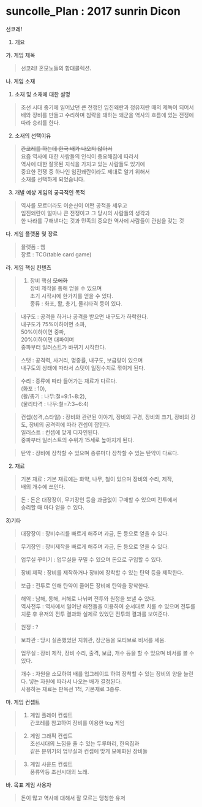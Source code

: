 # suncolle_Plan : 2017 sunrin Dicon
선코레!
1. 개요

가. 게임 제목
>선코레! 혼모노들의 함대콜렉션.

나. 게임 소재

1) 소재 및 소재에 대한 설명<br>
>조선 시대 중기에 일어났던 큰 전쟁인 임진왜란과 정유재란 때의
제독이 되어서 배와 장비를 만들고 수리하며 침략을 꽤하는 왜군을
역사의 흐름에 있는 전쟁에 따라 승리를 한다.

2) 소재의 선택이유<br>
><del>칸코레를 하는데 한국 배가 나오지 않아서</del><br>
요즘 역사에 대한 사람들의 인식이 중요해짐에 따라서<br>
역사에 대한 잘못된 지식을 가지고 있는 사람들도 있기에<br>
중요한 전쟁 중 하나인 임진왜란이라도 제대로 알기 위해서<br>
소재를 선택하게 되었습니다.<br>

3) 개발 예상 게임의 궁극적인 목적<br>
>역사를 모르더라도 이순신이 어떤 공적을 세우고 <br>임진왜란이 얼마나
큰 전쟁이고 그 당시의 사람들의 생각과 <br>한 나라를 구해낸다는 것과
민족의 중요한 역사에 사람들이 관심을 갖는 것<br>



다. 게임 플랫폼 및 장르<br>
>플랫폼 : 웹<br>
장르 : TCG(table card game)

라. 게임 핵심 컨텐츠<br>
>1) 장비 핵심 <del>모에화</del><br>
장비 제작을 통해 얻을 수 있으며 <br>초기 시작시에
한가지를 얻을 수 있다.<br>
종류 : 화포, 활, 총기, 물리타격 등이 있다.

>내구도 : 공격을 하거나 공격을 받으면 내구도가 하락한다.<br>
내구도가 75%이하이면 소파, <br>50%이하이면 중파, <br>20%이하이면 대파이며<br>
중파부터 일러스트가 바뀌기 시작한다.

>스탯 : 공격력, 사거리, 명중률, 내구도, 보급량이 있으며<br>
내구도의 상태에 따라서 스탯이 일정수치로 깎이게 된다.

>수리 : 종류에 따라 들어가는 재료가 다르다.<br>
(화포 : 10), <br>(활/총기 : 나무:철=9:1~8:2),<br> (물리타격 : 나무:철=7:3~6:4)

>컨셉(성격,스타일) : 장비와 관련된 이야기, 장비의 구경, 장비의 크기,
장비의 강도, 장비의 공격력에 따라 컨셉이 잡힌다.<br>
일러스트 : 컨셉에 맞게 디자인된다. <br>중파부터 일러스트의 수위가 
15세로 높아지게 된다.

>탄약 : 장비에 장착할 수 있으며 종류마다 장착할 수 있는 탄약이 다르다.


2) 재료<br>
>기본 재료 : 기본 재료에는 화약, 나무, 철이 있으며 장비의 수리, 제작,<br>
배의 개수에 쓰인다.

>돈 : 돈은 대장장이, 무기장인 등을 과금없이 구매할 수 있으며 전투에서 <br>
승리할 때 마다 얻을 수 있다.

3)기타

>대장장이 : 장비수리를 빠르게 해주며 과금, 돈 등으로 얻을 수 있다.

>무기장인 : 장비제작을 빠르게 해주며 과금, 돈 등으로 얻을 수 있다.

>업무실 꾸미기 : 업무실을 꾸밀 수 있으며 돈으로 구입할 수 있다.

>장비 제작 : 장비를 제작하거나 장비에 장착할 수 있는 탄약 등을 
제작한다.

>보급 : 전투로 인해 탄약이 줄어든 장비에 탄약을 장착한다. 

>해역 : 남해, 동해, 서해로 나뉘며 전투와 원정을 보낼 수 있다.<br>
역사전투 : 역사에서 일어난 해전들을 이용하여 순서대로 치룰 수
있으며 전투를 치룬 후 유저의 전투 결과와 
실제로 있었던 전투의 결과를 보여준다.

>원정 : ?

>보좌관 : 당시 실존했었던 지휘관, 장군등을 모티브로 비서를 세움.

>업무실 : 장비 제작, 장비 수리, 출격, 보급, 개수 등을 할 수 있으며 
비서를 볼 수 있다.

>개수 : 자원을 소모하여 배를 업그레이드 하여 장착할 수 있는 장비의 양을 늘린다. 넣는 자원에 따라서 나오는 배가 결정된다.<br>
사용하는 재료는 판옥선 1척, 기본재료 3종류.

마. 게임 컨셉트<br>
>1) 게임 플레이 컨셉트<br>
	   칸코레를 참고하여 장비를 이용한 tcg 게임<br>

>2) 게임 그래픽 컨셉트<br>
	조선시대의 느낌을 줄 수 있는 두루마리, 한옥집과 <br>
        같은 분위기의 업무실과 컨셉에 맞게 모에화된 장비들

>3) 게임 사운드 컨셉트<br>
        풍류악등 조선시대의 노래. <br>
        
바. 목표 게임 사용자
<br>
>돈이 많고 역사에 대해서 잘 모르는 댕청한 유저

